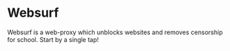 # Websurf
Websurf is a web-proxy which unblocks websites and removes censorship for school. Start by a single tap!
